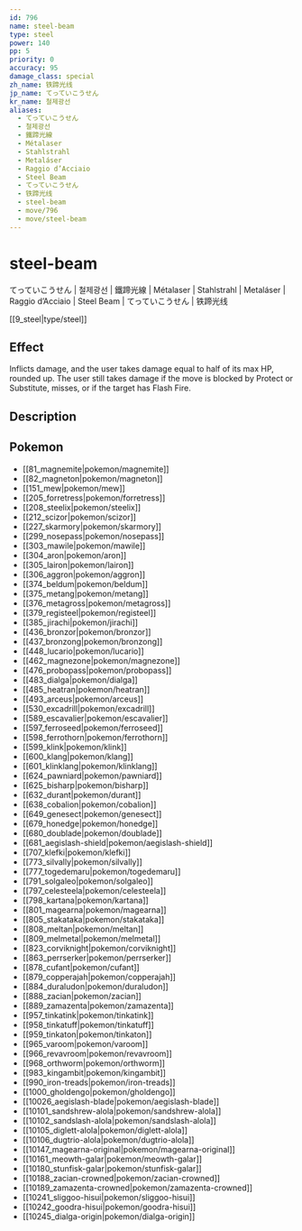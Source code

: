 ```yaml
---
id: 796
name: steel-beam
type: steel
power: 140
pp: 5
priority: 0
accuracy: 95
damage_class: special
zh_name: 铁蹄光线
jp_name: てっていこうせん
kr_name: 철제광선
aliases:
  - てっていこうせん
  - 철제광선
  - 鐵蹄光線
  - Métalaser
  - Stahlstrahl
  - Metaláser
  - Raggio d’Acciaio
  - Steel Beam
  - てっていこうせん
  - 铁蹄光线
  - steel-beam
  - move/796
  - move/steel-beam
---
```

# steel-beam
    
てっていこうせん | 철제광선 | 鐵蹄光線 | Métalaser | Stahlstrahl | Metaláser | Raggio d’Acciaio | Steel Beam | てっていこうせん | 铁蹄光线

[[9_steel|type/steel]]

## Effect

Inflicts damage, and the user takes damage equal to half of its max HP, rounded up. The user still takes damage if the move is blocked by Protect or Substitute, misses, or if the target has Flash Fire.

## Description



## Pokemon

- [[81_magnemite|pokemon/magnemite]]
- [[82_magneton|pokemon/magneton]]
- [[151_mew|pokemon/mew]]
- [[205_forretress|pokemon/forretress]]
- [[208_steelix|pokemon/steelix]]
- [[212_scizor|pokemon/scizor]]
- [[227_skarmory|pokemon/skarmory]]
- [[299_nosepass|pokemon/nosepass]]
- [[303_mawile|pokemon/mawile]]
- [[304_aron|pokemon/aron]]
- [[305_lairon|pokemon/lairon]]
- [[306_aggron|pokemon/aggron]]
- [[374_beldum|pokemon/beldum]]
- [[375_metang|pokemon/metang]]
- [[376_metagross|pokemon/metagross]]
- [[379_registeel|pokemon/registeel]]
- [[385_jirachi|pokemon/jirachi]]
- [[436_bronzor|pokemon/bronzor]]
- [[437_bronzong|pokemon/bronzong]]
- [[448_lucario|pokemon/lucario]]
- [[462_magnezone|pokemon/magnezone]]
- [[476_probopass|pokemon/probopass]]
- [[483_dialga|pokemon/dialga]]
- [[485_heatran|pokemon/heatran]]
- [[493_arceus|pokemon/arceus]]
- [[530_excadrill|pokemon/excadrill]]
- [[589_escavalier|pokemon/escavalier]]
- [[597_ferroseed|pokemon/ferroseed]]
- [[598_ferrothorn|pokemon/ferrothorn]]
- [[599_klink|pokemon/klink]]
- [[600_klang|pokemon/klang]]
- [[601_klinklang|pokemon/klinklang]]
- [[624_pawniard|pokemon/pawniard]]
- [[625_bisharp|pokemon/bisharp]]
- [[632_durant|pokemon/durant]]
- [[638_cobalion|pokemon/cobalion]]
- [[649_genesect|pokemon/genesect]]
- [[679_honedge|pokemon/honedge]]
- [[680_doublade|pokemon/doublade]]
- [[681_aegislash-shield|pokemon/aegislash-shield]]
- [[707_klefki|pokemon/klefki]]
- [[773_silvally|pokemon/silvally]]
- [[777_togedemaru|pokemon/togedemaru]]
- [[791_solgaleo|pokemon/solgaleo]]
- [[797_celesteela|pokemon/celesteela]]
- [[798_kartana|pokemon/kartana]]
- [[801_magearna|pokemon/magearna]]
- [[805_stakataka|pokemon/stakataka]]
- [[808_meltan|pokemon/meltan]]
- [[809_melmetal|pokemon/melmetal]]
- [[823_corviknight|pokemon/corviknight]]
- [[863_perrserker|pokemon/perrserker]]
- [[878_cufant|pokemon/cufant]]
- [[879_copperajah|pokemon/copperajah]]
- [[884_duraludon|pokemon/duraludon]]
- [[888_zacian|pokemon/zacian]]
- [[889_zamazenta|pokemon/zamazenta]]
- [[957_tinkatink|pokemon/tinkatink]]
- [[958_tinkatuff|pokemon/tinkatuff]]
- [[959_tinkaton|pokemon/tinkaton]]
- [[965_varoom|pokemon/varoom]]
- [[966_revavroom|pokemon/revavroom]]
- [[968_orthworm|pokemon/orthworm]]
- [[983_kingambit|pokemon/kingambit]]
- [[990_iron-treads|pokemon/iron-treads]]
- [[1000_gholdengo|pokemon/gholdengo]]
- [[10026_aegislash-blade|pokemon/aegislash-blade]]
- [[10101_sandshrew-alola|pokemon/sandshrew-alola]]
- [[10102_sandslash-alola|pokemon/sandslash-alola]]
- [[10105_diglett-alola|pokemon/diglett-alola]]
- [[10106_dugtrio-alola|pokemon/dugtrio-alola]]
- [[10147_magearna-original|pokemon/magearna-original]]
- [[10161_meowth-galar|pokemon/meowth-galar]]
- [[10180_stunfisk-galar|pokemon/stunfisk-galar]]
- [[10188_zacian-crowned|pokemon/zacian-crowned]]
- [[10189_zamazenta-crowned|pokemon/zamazenta-crowned]]
- [[10241_sliggoo-hisui|pokemon/sliggoo-hisui]]
- [[10242_goodra-hisui|pokemon/goodra-hisui]]
- [[10245_dialga-origin|pokemon/dialga-origin]]

